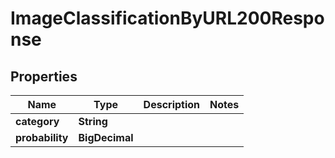 

# ImageClassificationByURL200Response



## Properties

| Name | Type | Description | Notes |
|------------ | ------------- | ------------- | -------------|
|**category** | **String** |  |  |
|**probability** | **BigDecimal** |  |  |



